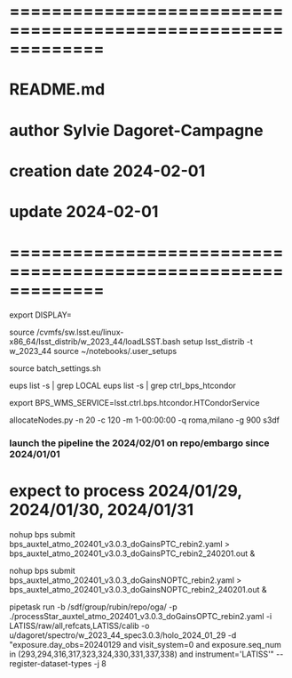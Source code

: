 # =============================================================
# README.md
# author Sylvie Dagoret-Campagne
# creation date 2024-02-01
# update 2024-02-01
# =============================================================



export DISPLAY=

source /cvmfs/sw.lsst.eu/linux-x86_64/lsst_distrib/w_2023_44/loadLSST.bash
setup lsst_distrib -t w_2023_44
source ~/notebooks/.user_setups

source batch_settings.sh 

eups list -s | grep LOCAL
eups list -s | grep ctrl_bps_htcondor

export BPS_WMS_SERVICE=lsst.ctrl.bps.htcondor.HTCondorService

allocateNodes.py -n 20 -c 120 -m 1-00:00:00 -q roma,milano -g 900 s3df





### launch the pipeline the 2024/02/01 on repo/embargo since 2024/01/01
# expect to process 2024/01/29,  2024/01/30, 2024/01/31

nohup bps submit bps_auxtel_atmo_202401_v3.0.3_doGainsPTC_rebin2.yaml > bps_auxtel_atmo_202401_v3.0.3_doGainsPTC_rebin2_240201.out &

nohup bps submit bps_auxtel_atmo_202401_v3.0.3_doGainsNOPTC_rebin2.yaml > bps_auxtel_atmo_202401_v3.0.3_doGainsNOPTC_rebin2_240201.out &






pipetask run -b /sdf/group/rubin/repo/oga/ -p ./processStar_auxtel_atmo_202401_v3.0.3_doGainsOPTC_rebin2.yaml -i LATISS/raw/all,refcats,LATISS/calib -o u/dagoret/spectro/w_2023_44_spec3.0.3/holo_2024_01_29 -d "exposure.day_obs=20240129 and visit_system=0 and exposure.seq_num in (293,294,316,317,323,324,330,331,337,338) and instrument='LATISS'" --register-dataset-types -j 8
